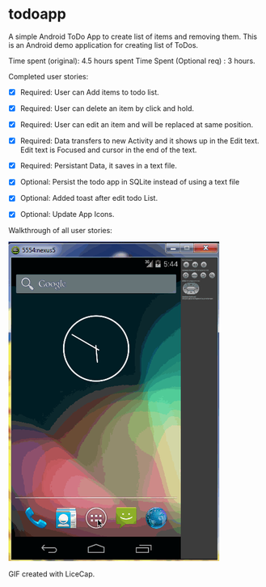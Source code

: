 todoapp
=======

A simple Android ToDo App to create list of items and removing them. 
This is an Android demo application for creating list of ToDos. 

Time spent (original): 4.5 hours spent 
Time Spent (Optional req) : 3 hours.

Completed user stories:

* [x] Required: User can Add items to todo list.
* [x] Required: User can delete an item by click and hold.
* [x] Required: User can edit an item and will be replaced at same position.
* [x] Required: Data transfers to new Activity and it shows up in the Edit text. Edit text is Focused and cursor in the end of the text.
* [x] Required: Persistant Data, it saves in a text file.
* [x] Optional: Persist the todo app in SQLite instead of using a text file
* [x] Optional: Added toast after edit todo List.
* [x] Optional: Update App Icons.


Walkthrough of all user stories:

![alt tag](todApp_ParagSagar.gif)

GIF created with LiceCap.
